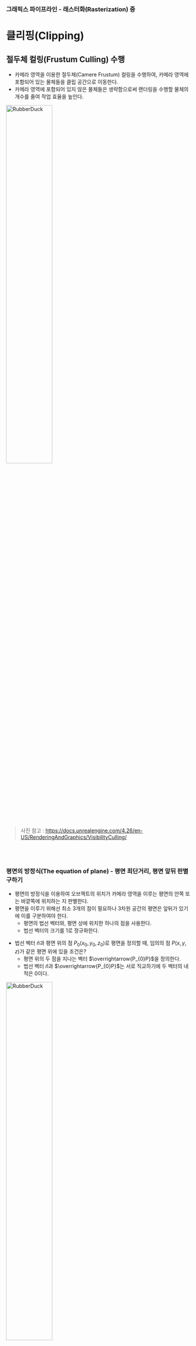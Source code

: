 ### 그래픽스 파이프라인 - 래스터화(Rasterization) 중

# 클리핑(Clipping)

## 절두체 컬링(Frustum Culling) 수행
- 카메라 영역을 이용한 절두체(Camere Frustum) 컬링을 수행하여, 카메라 영역에 포함되어 있는 물체들을 클립 공간으로 이동한다.
- 카메라 영역에 포함되어 있지 않은 물체들은 생략함으로써 랜더링을 수행할 물체의 개수를 줄여 작업 효율을 높인다.

<img src="https://github.com/hdh5184/Problem-Solving-Ability-Application/assets/127714162/832072be-fb4d-4078-8454-9c516f7fbf37" width="50%" title="px(픽셀) 크기 설정" alt="RubberDuck"></img>
> 사진 참고 : https://docs.unrealengine.com/4.26/en-US/RenderingAndGraphics/VisibilityCulling/

</br></br>
### 평면의 방정식(The equation of plane) - 평면 최단거리, 평면 앞뒤 판별 구하기
- 평면의 방정식을 이용하여 오브젝트의 위치가 카메라 영역을 이루는 평면의 안쪽 또는 바깥쪽에 위치하는 지 판별한다.
- 평면을 이루기 위해선 최소 3개의 점이 필요하나 3차원 공간의 평면은 앞뒤가 있기에 이를 구분하여야 한다.
  - 평면의 법선 벡터와, 평면 상에 위치한 하나의 점을 사용한다.
  - 법선 벡터의 크기를 1로 정규화한다.

* 법선 벡터 $\widehat{n}$과 평면 위의 점 $P_{0} (x_{0}, y_{0}, z_{0})$로 평면을 정의할 때, 임의의 점 $P (x,y,z)$가 같은 평면 위에 있을 조건은?
  * 평면 위의 두 점을 지나는 벡터 $\overrightarrow{P_{0}P}$을 정의한다.
  * 법선 벡터 $\widehat{n}$과 $\overrightarrow{P_{0}P}$는 서로 직교하기에 두 벡터의 내적은 0이다.

<img src="https://github.com/hdh5184/Problem-Solving-Ability-Application/assets/127714162/a424ac58-8db2-47d9-a3ab-58ccfa15e60e" width="50%" title="px(픽셀) 크기 설정" alt="RubberDuck"></img>

$\widehat{n}\cdot (P - P_{0}) = (a, b, c)\cdot (x-x_{0}, y-y_{0}, z-z_{0}) = 0$

$=ax+by+cz-(ax_{0}+by_{0}+cz_{0}) = 0$
<br/> <br/> 
* 법선 벡터 $(a,b,c)$와 평면의 점 $(x_{0}, y_{0}, z_{0})$은 사전에 주어진 값이므로 $-(ax_{0}+by_{0}+cz_{0})$은 미리 계산할 수 있는 상수이다.
* 이를 $d$로 치환하여 간략히 표시한다. 이후 나온 수식이 평면의 방정식이 된다.

$ax+by+cz+d=0$

<br/> <br/> 
#### 상수 d의 의미
* 상수 $d$는 법선 벡터 $(a,b,c)$와 벡터 $(x_{0}, y_{0}, z_{0})$와의 내적에 - 부호를 설정한 결과가 된다.
  * $(x_{0}, y_{0}, z_{0})$는 점 $P_{0}$의 좌표이나, 원점 $O$에서 점 $P$로 향하는 벡터의 값으로도 사용한다.

$d=-(ax_{0}+by_{0}+cz_{0})$

$d=-(a,b,c)\cdot (x_{0},y_{0}, z_{0})$

$d=-\widehat{n}\cdot \overrightarrow{OP_{0}} = -\widehat{n}\cdot \overrightarrow{p}$
</br>
* $\widehat{n}\cdot \overrightarrow{p}$의 벡터 내적 값을 구한다.
  * 법선 벡터의 크기는 1이므로 간단히 정리된다.

$\widehat{n}\cdot \overrightarrow{p}=\left | \widehat{n} \right |\left | \overrightarrow{p} \right |cos\theta = \left | \overrightarrow{p} \right |cos\theta$
* 평면과 법선 벡터는 서로 직교하기에 $\widehat{n}\cdot \overrightarrow{p}$는 원점에서 평면까지의 최단거리가 된다.

<img src="https://github.com/hdh5184/Problem-Solving-Ability-Application/assets/127714162/414e1095-c4d8-4d4f-b995-b90a6fb815ed" width="50%" title="px(픽셀) 크기 설정" alt="RubberDuck"></img>

* $d = -\widehat{n}\cdot \overrightarrow{p}$ 이므로 $d$는 원점에서 평면까지의 최단거리 (또는 내적)에 - 부호를 설정하게 된다.
  * 내적의 성질 - 두 벡터가 같은 방향을 바라보고 있으면 + 값이, 다른 방향이면 - 값이 나온다.
* 내적의 성질을 이용하여 $\widehat{n}\cdot \overrightarrow{p}$ 값이 양수이면 $d$는 음수, 그 반대이면 $d$는 양수가 된다.
* $d$의 절댓값으로 임의의 점과 평면의 최단거리를 구한다.

> $d > 0$인 경우 : 평면이 바라보는 방향이 원점을 향한다 - 평면 바깥에 속한다 - 카메라 영역 밖에 있다.   
> $d < 0$인 경우 : 평면이 바라보는 방향이 원점에서 멀어진다 - 평면 안쪽에 속한다 - 카메라 영역 안에 있다.   
> $d = 0$인 경우 : 원점이 평면 위에 속한다 - 카메라 영역에 걸쳐 있다.

* 원점이 평면 위에 있으면 $d$ 값은 언제나 0이다.

$ax+by+cz+d=0$

$ax+by+cz=0$

* 평면의 법선 벡터 $(a,b,c)$와 평면 위에 있는 원점 $(x,y,z)$를 이용해 $ax+by+cz=0$이라는 평면의 방정식을 얻을 수 있다.

> $ax+by+cz+d > 0$인 경우 : 평면이 바라보는 방향이 원점을 향한다 - 평면 바깥에 속한다 - 카메라 영역 밖에 있다.   
> $ax+by+cz+d < 0$인 경우 : 평면이 바라보는 방향이 원점에서 멀어진다 - 평면 안쪽에 속한다 - 카메라 영역 안에 있다.   
> $ax+by+cz+d=0$인 경우 : 원점이 평면 위에 속한다 - 카메라 영역에 걸쳐 있다.

</br></br>
### 바운딩 볼륨(Bounding volume)
- 절두체 컬링 수행 시 카메라 영역 포함 유무를 오브젝트 위치로 기준을 정하게 되면 생기는 문제를 해결하기 위해 사용된다.
- 실질적으로 카메라 영역 안에 오브젝트 영역 일부분이 속해 있으나, 오브젝트 위치가 카메라 영역 밖에 있을 경우 해당 오브젝트를 생략하는 문제가 발생한다.
  - (이와 같은 문제를 카메라 이동, 회전 등 변환 시 화면 가장자리에 오브젝트가 튀는 모습으로 확인한다.)
- 오브젝트 위치 대신 오브젝트 영역을 감안하여 볼륨마다 최소한의 부피를 가진 도형을 이용하여 절두체 컬링을 수행한다.

<img src="https://github.com/hdh5184/Problem-Solving-Ability-Application/assets/127714162/9b87f903-fd0b-444b-bf7b-24ba0bccb331" width="50%" title="px(픽셀) 크기 설정" alt="RubberDuck"></img>
> 사진 참고 : https://www.researchgate.net/figure/Bounding-volumes-sphere-axis-aligned-bounding-box-AABB-oriented-bounding-box_fig9_272093426

#### 구(Sphere) 바운딩 볼륨
- 절두체 컬링을 수행하는 데 가장 쉽고 빠르게 파악할 수 있는 방법이다.
- 절두체 영역을 이루는 평면과 구의 중심에 대한 평면의 방정식과 구의 반지름 $r$을 이용하여 카메라 영역 안에 (전체 또는 일부분)속하는 지, 또는 밖인지 판별한다.

* 평면의 법선 벡터 $(a,b,c)$와 오브젝트의 구 바운딩 볼륨의 중심 좌표 $(x,y,z)$간 평면의 방정식 $ax+by+cz+d$ 값을 구한다.
* 값이 0보다 크면 구 바운딩 볼륨의 중심은 평면 바깥에 속하며, 즉 카메라 영역 밖에 있다.
* 이때 $ax+by+cz+d$의 값이 구 바운딩 볼륨의 중심의 반지름 $r$보다 적거나 같을 경우, 구 바운딩 볼륨 영역은 카메라 영역에 걸쳐지게 된다.
* 또한 $ax+by+cz+d$의 값이 구 바운딩 볼륨의 중심의 반지름 $r$보다 클 경우, 구 바운딩 볼륨 영역은 카메라 영역으로부터 완전히 벗어나므로 그리기 대상에서 제외한다.

<img src="https://github.com/hdh5184/Problem-Solving-Ability-Application/assets/127714162/a925927f-44d8-4d88-a0a9-2c0f68afa3d3" width="50%" title="px(픽셀) 크기 설정" alt="RubberDuck"></img>

* 최종적으로 $ax+by+cz+d > r$인 경우 해당 오브젝트는 그리기 대상에서 제외한다.


#### 박스 바운딩 볼륨 - AABB 판정(Axis aligned bounding box)
- 구 바운딩 볼륨을 이용하는 것보다 정교한 절두체 컬링을 수행한다.
- 각 축 영역의 최댓값과 최소값을 지정하여 오브젝트를 완전히 감싸는 박스 영역을 이룬다.
- 3차원 모든 기저 축에 평행한 AABB 박스 영역이 형성되고, 박스 영역을 이루는 정점은 위치에 따라 각 축의 최솟값(min)과 최댓값(max)을 가진다.

<img src="https://github.com/hdh5184/Problem-Solving-Ability-Application/assets/127714162/22863719-61cc-4824-9063-af3563924f4a" width="50%" title="px(픽셀) 크기 설정" alt="RubberDuck"></img>

##### AABB 영역과 평면과의 판정
- AABB 영역과 평면 법선 벡터의 x,y,z 축은 모두 직교하므로 각 축의 데이터는 독립적으로 동작한다.
- 따라서 각 법선 벡터의 요소와 AABB 영역의 점 요소를 비교하여 평면에서 가장 가까운 AABB 영역의 점을 구할 수 있다.

> 평면 법선 벡터의 모든 요소가 양수 $(+,+,+)$인 경우, 해당 평면과 가장 가까운 AABB 영역의 점은 모든 요소가 최솟값 $(min,min,min)$인 점이다.   
> 평면 법선 벡터의 모든 요소가 음수 $(-,-,-)$인 경우, 해당 평면과 가장 가까운 AABB 영역의 점은 모든 요소가 최댓값 $(max,max,max)$인 점이다.   
> 평면 법선 벡터의 요소가 $(+,-,+)$인 경우, 해당 평면과 가장 가까운 AABB 영역의 점은 요소가 $(min,max,min)$인 점이다.   
> 평면 법선 벡터의 요소가 $(-,+,-)$인 경우, 해당 평면과 가장 가까운 AABB 영역의 점은 요소가 $(max,min,max)$인 점이다.   

* 평면의 법선 벡터 $(a,b,c)$와 평면과 가장 가까운 AABB 영역의 점 $p (x,y,z)$간 평면의 방정식 $ax+by+cz+d$ 값을 구한다.
* 값이 0보다 크면 AABB 영역은 완전히 평면 바깥에 속하며, 즉 완전히 카메라 영역 밖에 있다.
  * 값이 0보다 작을 경우, $p$ 위치와 정반대인 점 $p'$를 이용하여(각 좌표 성분의 최댓값과 최솟값이 반전), 평면과 $p' (x',y',z')$ 간 평면의 방정식 $ax'+by'+cz'+d$ 값을 구한다.
  * 점 $p'$를 이용한 값이 0보다 크면 오브젝트 영역은 평면에 걸치게 되어, 즉 카메라 영역에 걸쳐있다.
* 이 외의 경우는 완전히 평면 안쪽에 속하며, 즉 완전히 카메라 영역 안에 있다.

## 원근 나눗셈(Perspective division)
- 카메라 공간 영역 내 물체들은 투영 변환을 거쳐 클립 공간으로 이동된다.

<img src="https://github.com/hdh5184/Problem-Solving-Ability-Application/assets/127714162/2d4d04fd-1209-4fbb-8918-f6889f88e93f" width="50%" title="px(픽셀) 크기 설정" alt="RubberDuck"></img>

- 최종적으로 3차원 공간을 2차원 평면으로 확인하도록 원근법을 적용하기 위해 절두체 클립 공간을 데카르트 좌표계의 직육면체 공간으로 변환한다.
- 투영 변환된 클립 공간의 모든 3차원 성분을 $-z$로 나눈다.
  - 실질적으로 $z$값은 투영 변환된 정점의 동차좌표 $(x,y,z,w)$에서 $w$성분에 저장되어 있기에 $w$성분 값으로 모든 성분을 나눈다.
 
 <img src="https://github.com/hdh5184/Problem-Solving-Ability-Application/assets/127714162/fec2c836-c86c-4025-b02f-d3bbfdd567c1" width="50%" title="px(픽셀) 크기 설정" alt="RubberDuck"></img>
 
<img src="https://github.com/hdh5184/Problem-Solving-Ability-Application/assets/127714162/770f109c-3f38-45aa-8234-ee2ea474c682" width="20%" title="px(픽셀) 크기 설정" alt="RubberDuck"></img>

- 원근 나눗셈으로 멀리 떨어진 물체를 작게 만들어 원근법을 구현한다.

<img src="https://github.com/hdh5184/Problem-Solving-Ability-Application/assets/127714162/71cc0016-38ed-4aad-8335-b7486e27ea30" width="50%" title="px(픽셀) 크기 설정" alt="RubberDuck"></img>
<img src="https://github.com/hdh5184/Problem-Solving-Ability-Application/assets/127714162/ef026ab5-a395-41e7-82bf-72019e5b206e" width="50%" title="px(픽셀) 크기 설정" alt="RubberDuck"></img>

- 원근 나눗셈을 통해 클립 공간은 동차 좌표계 $(x,y,z,w)$에서 3차원 데카르트 좌표계 $(x,y,z)$로 변환된다.
- 각 3차원 좌표 범위가 $[-1, 1]$로 이루기에 NDC(normalized device coordinates)공간으로 정규화된다. (방식에 따라 DirectX의 경우 $z$ 좌표 범위가 $[0,1]$이다)
  - 카메라부터의 오브젝트 위치에 따라 화면에 그리는 순서를 적용할 좌표 성분은 $z$이며, 근평면(Near plane)의 $z$ 값은 최소, 원평면(Far plane)의 $z$ 값은 최대가 된다.
- 클립 공간 내 물체들이 NDC 공간 내에 위치하게 된다.

<img src="https://github.com/hdh5184/Problem-Solving-Ability-Application/assets/127714162/4db9a473-3116-439f-b143-63bbe135293c" width="50%" title="px(픽셀) 크기 설정" alt="RubberDuck"></img>
 > 사진 참고 : https://stackoverflow.com/questions/46164180/calculating-frustum-fov-for-a-perspectivecamera

### 클리핑(Clipping)

- 투영 변환이 이루어진 클립 공간 내 물체들 중 클립 공간 영역의 일부만이 포함되어 있는 물체에 적용된다.
- 해당 물체 영역을 클립 공간 내부와 외부로 분리하여 별개의 물체로 나눈다 (잘린 부분을 기점으로 새로운 정점이 생성된다).
- 클립 공간 외부로 분리된 물체를 랜더링할 물체에서 생략한다. 
- 절두체 영역에서 클리핑을 수행하는 것보다 투영 변환 - 정규화된 NDC 영역에서 수행하는 것이 더 효율적이다.

<img src="https://github.com/hdh5184/Problem-Solving-Ability-Application/assets/127714162/af5be8bf-2eb5-40f4-9124-40a5c8a840ba" width="50%" title="px(픽셀) 크기 설정" alt="RubberDuck"></img>
 > 절두체 영역에서 클리핑 수행

<img src="https://github.com/hdh5184/Problem-Solving-Ability-Application/assets/127714162/70504393-fd23-476e-8c3e-52bd9dccce9a" width="50%" title="px(픽셀) 크기 설정" alt="RubberDuck"></img>
 > NDC 영역에서 클리핑 수행   
사진 참고 : https://gfxcourses.stanford.edu/cs248/winter21/lecture/texture/

<img src="https://github.com/hdh5184/Problem-Solving-Ability-Application/assets/127714162/1b7c7331-87e7-46e8-99c4-9a1192fd364b" width="30%" title="px(픽셀) 크기 설정" alt="RubberDuck"></img>
> 사진 참고 : https://www.scratchapixel.com

   
# 뒷면 제거(Back-face culling)

### 벡터의 내적을 이용하는 방법
- 면을 이루는 법선 벡터와, 면을 이루는 정점부터 카메라를 바라보는 벡터를 이용한다. (z축 방향)
- 두 벡터의 내적을 계산한 결과를 통해 면의 앞뒤 방향(또한 변만 보이는 옆)을 판별할 수 있다.
<img width="70%" alt="image" src="https://github.com/hdh5184/Problem-Solving-Ability-Application/assets/127714162/33609784-b0a9-4f48-bcf6-016702416a55">

- 카메라 절두체 영역과 투영 변환 영역(NDC 영역)은 z축이 서로 상반되기에 각각의 앞뒤 방향 판별도 상반된다.
- NDC 영역은 기존 카메라를 바라보는 벡터 방향이 -z축 방향이며, 단일 벡터만으로 투영한다.
<img width="70%" alt="image" src="https://github.com/hdh5184/Problem-Solving-Ability-Application/assets/127714162/bb597909-1863-447a-84ea-dc52a1c482c0">

### 삼각형의 정점 정렬 순서를 이용하는 방법 (행렬식)
- NDC 영역의 $z$를 생략한 2차원으로 투영된 삼각형 면의 정점 정렬 순서를 이용한다.
- 삼각형 면을 이루는 정점 좌표로 행렬식을 이용한 결과에 따라 면의 앞뒤 방향을 판별할 수 있다.
- 백터의 내적을 이용하는 방법보다 간편하다.

<img width="70%" alt="image-2" src="https://github.com/hdh5184/Problem-Solving-Ability-Application/assets/127714162/476863fa-1f63-473f-8562-cdef969dbb38">

- 2차원으로 투영된 삼각형은 각 정점마다 $x, y$값을 가지고 있다.
- 삼각형 < $v_{1}, v_{2}, v_{3}$ >을 이용하여 $v_{1}$과 $v_{2}$를 잇는 벡터 $(x_{2} - x_{1}, y_{2} - y_{1})$와 $v_{1}$과 $v_{3}$를 잇는 벡터 $(x_{3} - x_{1}, y_{3} - y_{1})$를 구한다.
- 두 벡터를 이용하여 행렬식을 이용하여 값을 구한다.

<img width="50%" alt="행렬식" src="https://github.com/hdh5184/Problem-Solving-Ability-Application/assets/127714162/60c870e7-23d7-4072-aa0d-a3b4a91d03e5">

- 행렬식의 값이 양수일 경우 앞면으로, 음수일 경우 뒷면으로 판별한다.
- 행렬식 값은 정점 정렬이 시계 방향인 경우 음수, 반시계 방향인 경우 양수로 계산되므로 정점 정렬이 시계 방향인 경우가 뒷면을 이룬다.

> 위의 방법들을 통해 뒷면을 추려낸다.   
> 불투명한 물체의 뒷면이 화면상에 보이지 않기에 렌더링 대상에서 제외하기 위해 사용되나, (반)투명한 물체의 경우 뒷면이 화면상에 보이거나 뒤의 물체와 색상 보간을 위해 생략하기도 한다.



#### 참고 문헌
> 이득우, 「이득우의 게임 수학」, 책만, 2022   
> Carnegie Mellon University, COMPUTER GRAPHICS (CMU 15-462/662), http://15462.courses.cs.cmu.edu/fall2021/home    
> jidon333, 3차원 물체를 그리기 위한 랜더링 파이프라인 요약, https://jidon333.github.io/blog/Rendering-pipeline    
> woohyeon, 3 - 래스터화(Rasterization), https://woo-dev.tistory.com/172    
> 김랜턴, [OpenGL ES를 이용한 3차원 컴퓨터 그래픽스 입문] 챕터 7- 래스터라이저, https://j1y00h4.tistory.com/10    
